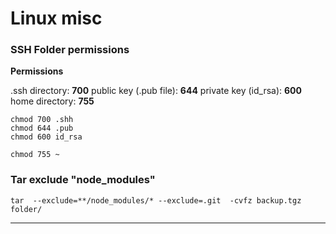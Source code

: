 # Linux misc

### SSH Folder permissions

**Permissions**

.ssh directory: **700**
public key (.pub file): **644** 
private key (id_rsa): **600** 
home directory: **755**

```
chmod 700 .shh
chmod 644 .pub
chmod 600 id_rsa
	
chmod 755 ~
```
	
	
### Tar exclude "node_modules"

```
tar  --exclude=**/node_modules/* --exclude=.git  -cvfz backup.tgz folder/

```
---